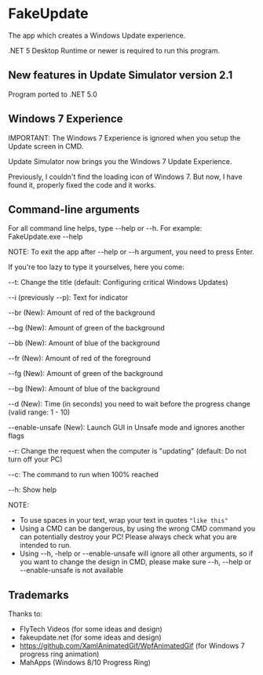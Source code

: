 # FakeUpdate
The app which creates a Windows Update experience.

.NET 5 Desktop Runtime or newer is required to run this program.

## New features in Update Simulator version 2.1

Program ported to .NET 5.0

## Windows 7 Experience

IMPORTANT: The Windows 7 Experience is ignored when you setup the Update screen in CMD.

Update Simulator now brings you the Windows 7 Update Experience.

Previously, I couldn't find the loading icon of Windows 7. But now, I have found it, properly fixed the code and it works.


## Command-line arguments
For all command line helps, type --help or --h. For example: FakeUpdate.exe --help

NOTE: To exit the app after --help or --h argument, you need to press Enter.

If you're too lazy to type it yourselves, here you come:

--t: Change the title (default: Configuring critical Windows Updates)

--i (previously --p): Text for indicator

--br (New): Amount of red of the background

--bg (New): Amount of green of the background

--bb (New): Amount of blue of the background

--fr (New): Amount of red of the foreground

--fg (New): Amount of green of the background

--bg (New): Amount of blue of the background

--d (New): Time (in seconds) you need to wait before the progress change (valid range: 1 - 10)

--enable-unsafe (New): Launch GUI in Unsafe mode and ignores another flags

--r: Change the request when the computer is "updating" (default: Do not turn off your PC)

--c: The command to run when 100% reached

--h: Show help

NOTE:
  - To use spaces in your text, wrap your text in quotes `"like this"`
  - Using a CMD can be dangerous, by using the wrong CMD command you can potentially destroy your PC! Please always check what you are intended to run.
  - Using --h, -help or --enable-unsafe will ignore all other arguments, so if you want to change the design in CMD, please make sure --h, --help or --enable-unsafe is not available

## Trademarks
Thanks to:
  - FlyTech Videos (for some ideas and design)
  - fakeupdate.net (for some ideas and design)
  - https://github.com/XamlAnimatedGif/WpfAnimatedGif (for Windows 7 progress ring animation)
  - MahApps (Windows 8/10 Progress Ring)
